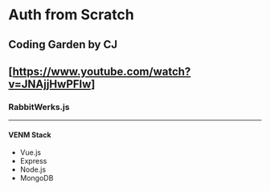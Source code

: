 # Auth from Scratch

## Coding Garden by CJ
[https://www.youtube.com/watch?v=JNAjjHwPFIw]
-----
### RabbitWerks.js
----
#### VENM Stack
- Vue.js
- Express
- Node.js
- MongoDB
